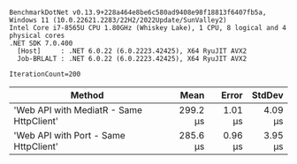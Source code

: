 ```

BenchmarkDotNet v0.13.9+228a464e8be6c580ad9408e98f18813f6407fb5a, Windows 11 (10.0.22621.2283/22H2/2022Update/SunValley2)
Intel Core i7-8565U CPU 1.80GHz (Whiskey Lake), 1 CPU, 8 logical and 4 physical cores
.NET SDK 7.0.400
  [Host]     : .NET 6.0.22 (6.0.2223.42425), X64 RyuJIT AVX2
  Job-BRLALT : .NET 6.0.22 (6.0.2223.42425), X64 RyuJIT AVX2

IterationCount=200  

```
| Method                                   | Mean     | Error   | StdDev  |
|----------------------------------------- |---------:|--------:|--------:|
| &#39;Web API with MediatR - Same HttpClient&#39; | 299.2 μs | 1.01 μs | 4.09 μs |
| &#39;Web API with Port - Same HttpClient&#39;    | 285.6 μs | 0.96 μs | 3.95 μs |
